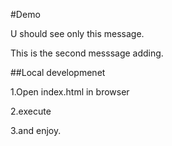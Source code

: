 #Demo 


U should see only this message.





This is the second messsage adding.


##Local developmenet 

1.Open index.html in browser

2.execute 

3.and enjoy.


